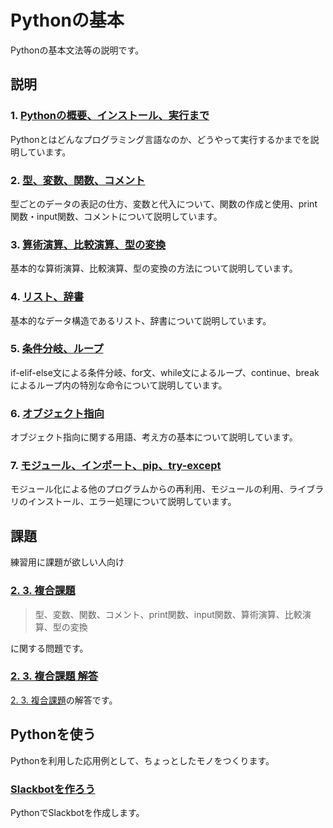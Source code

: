 # Pythonの基本
Pythonの基本文法等の説明です。

## 説明
### 1. [Pythonの概要、インストール、実行まで](./basic/1)
Pythonとはどんなプログラミング言語なのか、どうやって実行するかまでを説明しています。
### 2. [型、変数、関数、コメント](./basic/2)
型ごとのデータの表記の仕方、変数と代入について、関数の作成と使用、print関数・input関数、コメントについて説明しています。
### 3. [算術演算、比較演算、型の変換](./basic/3)
基本的な算術演算、比較演算、型の変換の方法について説明しています。
### 4. [リスト、辞書](./basic/4)
基本的なデータ構造であるリスト、辞書について説明しています。
### 5. [条件分岐、ループ](./basic/5)
if-elif-else文による条件分岐、for文、while文によるループ、continue、breakによるループ内の特別な命令について説明しています。
### 6. [オブジェクト指向](./basic/6)
オブジェクト指向に関する用語、考え方の基本について説明しています。
### 7. [モジュール、インポート、pip、try-except](./basic/7)
モジュール化による他のプログラムからの再利用、モジュールの利用、ライブラリのインストール、エラー処理について説明しています。

## 課題
練習用に課題が欲しい人向け

### [2. 3. 複合課題](./homework/2-3/question)
> 型、変数、関数、コメント、print関数、input関数、算術演算、比較演算、型の変換

に関する問題です。

### [2. 3. 複合課題 解答](./homework/2-3/answer)
[2. 3. 複合課題](./homework/2-3/question)の解答です。

## Pythonを使う
Pythonを利用した応用例として、ちょっとしたモノをつくります。

### [Slackbotを作ろう](./advance/slackbot)
PythonでSlackbotを作成します。

